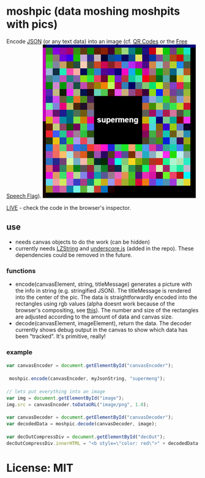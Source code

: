 # moshpic (data moshing moshpits with pics)

Encode [JSON](https://developer.mozilla.org/en-US/docs/Web/JavaScript/Reference/Global_Objects/JSON) (or any text data) into an image (cf. [QR Codes](https://en.wikipedia.org/wiki/QR_code) or the [Free Speech Flag](https://en.wikipedia.org/wiki/AACS_encryption_key_controversy)).
![Encoded JSON](https://raw.githubusercontent.com/lodsb/moshpic/master/encodedpic.png "Encoded Json + title set to supermeng")


[LIVE](http://playground.lodsb.org/moshpic/example.html) - check the code in the browser's inspector.

## use
- needs canvas objects to do the work (can be hidden)
- currently needs [LZString](http://pieroxy.net/blog/pages/lz-string/index.html) and [underscore.js](http://underscorejs.org/) (added in the repo). These dependencies could be removed in the future.

### functions
- encode(canvasElement, string, titleMessage) generates a picture with the info in string (e.g. stringified JSON). The titleMessage is rendered into the center of the pic.
The data is straightforwardly encoded into the rectangles using rgb values (alpha doesnt work because of the browser's compositing, see [this](https://stackoverflow.com/questions/4309364/why-does-html-canvas-getimagedata-not-return-the-exact-same-values-that-were-j)). The number and size of the rectangles
are adjusted according to the amount of data and canvas size.
- decode(canvasElement, imageElement), return the data. The decoder currently shows debug output in the canvas to show which data has been "tracked". It's primitive, really!

### example
```javascript
var canvasEncoder = document.getElementById("canvasEncoder");

 moshpic.encode(canvasEncoder, myJsonString, "supermeng");

// lets put everything into an image
var img = document.getElementById("image");
img.src = canvasEncoder.toDataURL("image/png", 1.0);

var canvasDecoder = document.getElementById("canvasDecoder");
var decodedData = moshpic.decode(canvasDecoder, image);

var decOutCompressDiv = document.getElementById("decOut");
decOutCompressDiv.innerHTML = "<b style=\"color: red\">" + decodedData + "</b>"
```

# License: MIT
